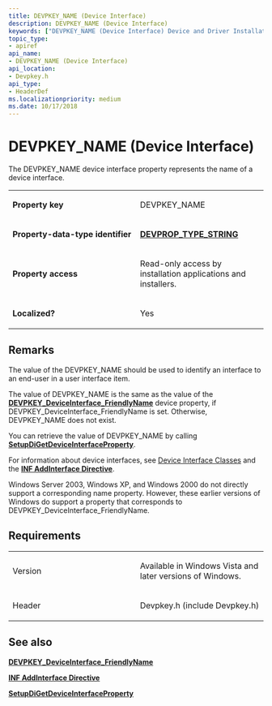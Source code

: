 ```yaml
---
title: DEVPKEY_NAME (Device Interface)
description: DEVPKEY_NAME (Device Interface)
keywords: ["DEVPKEY_NAME (Device Interface) Device and Driver Installation"]
topic_type:
- apiref
api_name:
- DEVPKEY_NAME (Device Interface)
api_location:
- Devpkey.h
api_type:
- HeaderDef
ms.localizationpriority: medium
ms.date: 10/17/2018
---
```


# DEVPKEY_NAME (Device Interface)


The DEVPKEY_NAME device interface property represents the name of a device interface.

<table>
<colgroup>
<col width="50%" />
<col width="50%" />
</colgroup>
<tbody>
<tr class="odd">
<td align="left"><p><strong>Property key</strong></p></td>
<td align="left"><p>DEVPKEY_NAME</p></td>
</tr>
<tr class="even">
<td align="left"><p><strong>Property-data-type identifier</strong></p></td>
<td align="left"><p><a href="devprop-type-string.md" data-raw-source="[&lt;strong&gt;DEVPROP_TYPE_STRING&lt;/strong&gt;](devprop-type-string.md)"><strong>DEVPROP_TYPE_STRING</strong></a></p></td>
</tr>
<tr class="odd">
<td align="left"><p><strong>Property access</strong></p></td>
<td align="left"><p>Read-only access by installation applications and installers.</p></td>
</tr>
<tr class="even">
<td align="left"><p><strong>Localized?</strong></p></td>
<td align="left"><p>Yes</p></td>
</tr>
</tbody>
</table>

 

## Remarks

The value of the DEVPKEY_NAME should be used to identify an interface to an end-user in a user interface item.

The value of DEVPKEY_NAME is the same as the value of the [**DEVPKEY_DeviceInterface_FriendlyName**](devpkey-deviceinterface-friendlyname.md) device property, if DEVPKEY_DeviceInterface_FriendlyName is set. Otherwise, DEVPKEY_NAME does not exist.

You can retrieve the value of DEVPKEY_NAME by calling [**SetupDiGetDeviceInterfaceProperty**](/windows/win32/api/setupapi/nf-setupapi-setupdigetdeviceinterfacepropertyw).

For information about device interfaces, see [Device Interface Classes](./overview-of-device-interface-classes.md) and the [**INF AddInterface Directive**](./inf-addinterface-directive.md).

Windows Server 2003, Windows XP, and Windows 2000 do not directly support a corresponding name property. However, these earlier versions of Windows do support a property that corresponds to DEVPKEY_DeviceInterface_FriendlyName.

## Requirements

<table>
<colgroup>
<col width="50%" />
<col width="50%" />
</colgroup>
<tbody>
<tr class="odd">
<td align="left"><p>Version</p></td>
<td align="left"><p>Available in Windows Vista and later versions of Windows.</p></td>
</tr>
<tr class="even">
<td align="left"><p>Header</p></td>
<td align="left">Devpkey.h (include Devpkey.h)</td>
</tr>
</tbody>
</table>

## See also


[**DEVPKEY_DeviceInterface_FriendlyName**](devpkey-deviceinterface-friendlyname.md)

[**INF AddInterface Directive**](./inf-addinterface-directive.md)

[**SetupDiGetDeviceInterfaceProperty**](/windows/win32/api/setupapi/nf-setupapi-setupdigetdeviceinterfacepropertyw)

 

